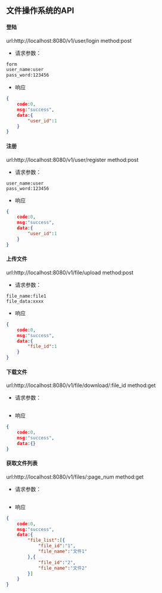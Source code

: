 ## 文件操作系统的API
#### 登陆
url:http://localhost:8080/v1/user/login
method:post
- 请求参数：
```bash
form
user_name:user
pass_word:123456
```
- 响应
```json
{
    code:0,
    msg:"success",
    data:{
        "user_id":1
    }
}

```
#### 注册
url:http://localhost:8080/v1/user/register
method:post
- 请求参数：
```
user_name:user
pass_word:123456
```
- 响应
```json
{
    code:0,
    msg:"success",
    data:{
        "user_id":1
    }
}
```
#### 上传文件
url:http://localhost:8080/v1/file/upload
method:post
- 请求参数：
```
file_name:file1
file_data:xxxx
```
- 响应
```json
{
    code:0,
    msg:"success",
    data:{
        "file_id":1
    }
}
```
#### 下载文件
url:http://localhost:8080/v1/file/download/:file_id
method:get
- 请求参数：
```
```
- 响应
```json
{
    code:0,
    msg:"success",
    data:{}
}
```
#### 获取文件列表
url:http://localhost:8080/v1/files/:page_num
method:get
- 请求参数：
```
```
- 响应
```json
{
    code:0,
    msg:"success",
    data:{
        "file_list":[{
            "file_id":"1",
            "file_name":"文件1"
        },{
            "file_id":"2",
            "file_name":"文件2"
        }]
    }
}
```